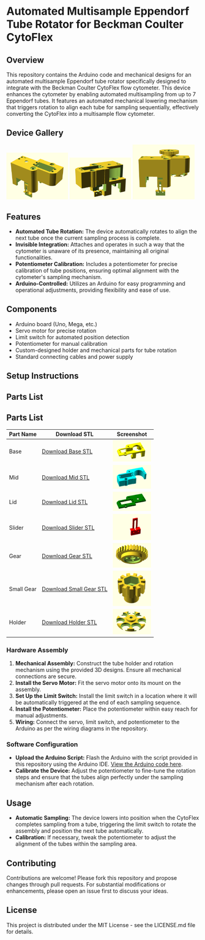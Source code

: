 # Automated Multisample Eppendorf Tube Rotator for Beckman Coulter CytoFlex

## Overview
This repository contains the Arduino code and mechanical designs for an automated multisample Eppendorf tube rotator specifically designed to integrate with the Beckman Coulter CytoFlex flow cytometer. This device enhances the cytometer by enabling automated multisampling from up to 7 Eppendorf tubes. It features an automated mechanical lowering mechanism that triggers rotation to align each tube for sampling sequentially, effectively converting the CytoFlex into a multisample flow cytometer.

## Device Gallery

<p float="left">
  <img src="screenshots/cytoflex3D_body1.png" width="32%" />
  <img src="screenshots/cytoflex3D_body2.png" width="32%" />
  <img src="screenshots/cytoflex3D_model2.png" width="32%" />
</p>


## Features
- **Automated Tube Rotation:** The device automatically rotates to align the next tube once the current sampling process is complete.
- **Invisible Integration:**  Attaches and operates in such a way that the cytometer is unaware of its presence, maintaining all original functionalities.
- **Potentiometer Calibration:** Includes a potentiometer for precise calibration of tube positions, ensuring optimal alignment with the cytometer's sampling mechanism.
- **Arduino-Controlled:** Utilizes an Arduino for easy programming and operational adjustments, providing flexibility and ease of use.

## Components
- Arduino board (Uno, Mega, etc.)
- Servo motor for precise rotation
- Limit switch for automated position detection
- Potentiometer for manual calibration
- Custom-designed holder and mechanical parts for tube rotation
- Standard connecting cables and power supply

## Setup Instructions


## Parts List

## Parts List

| Part Name                         | Download STL                                                                                                 | Screenshot                                  |
|-----------------------------------|-------------------------------------------------------------------------------------------------------------|---------------------------------------------|
| Base                              | [Download Base STL](https://github.com/ccg-esb-lab/cytoflex3D/blob/main/Servo-mount-eppendorf3_base.stl)    | <img src="screenshots/cytoflex3D_base.png" width="100"> |
| Mid                               | [Download Mid STL](https://github.com/ccg-esb-lab/cytoflex3D/blob/main/Servo-mount-eppendorf3_mid.stl)      | <img src="screenshots/cytoflex3D_mid.png" width="100">  |
| Lid                               | [Download Lid STL](https://github.com/ccg-esb-lab/cytoflex3D/blob/main/Servo-mount-eppendorf3_lid.stl)      | <img src="screenshots/cytoflex3D_lid.png" width="100">  |
| Slider                            | [Download Slider STL](https://github.com/ccg-esb-lab/cytoflex3D/blob/main/Servo-mount-eppendorf3_slider.stl)| <img src="screenshots/cytoflex3D_slider.png" width="100"> |
| Gear                              | [Download Gear STL](https://github.com/ccg-esb-lab/cytoflex3D/blob/main/Servo-mount-eppendorf3_gear.stl)    | <img src="screenshots/cytoflex3D_gear.png" width="100"> |
| Small Gear                        | [Download Small Gear STL](https://github.com/ccg-esb-lab/cytoflex3D/blob/main/Servo-mount-eppendorf3_small_gear.stl) | <img src="screenshots/cytoflex3D_small_gear.png" width="100"> |
| Holder                            | [Download Holder STL](https://github.com/ccg-esb-lab/cytoflex3D/blob/main/Servo-mount-eppendorf3_holder.stl)| <img src="screenshots/cytoflex3D_holder.png" width="100"> |



### Hardware Assembly
1. **Mechanical Assembly:** Construct the tube holder and rotation mechanism using the provided 3D designs. Ensure all mechanical connections are secure.
2. **Install the Servo Motor:** Fit the servo motor onto its mount on the assembly.
3. **Set Up the Limit Switch:** Install the limit switch in a location where it will be automatically triggered at the end of each sampling sequence.
4. **Install the Potentiometer:** Place the potentiometer within easy reach for manual adjustments.
5. **Wiring:** Connect the servo, limit switch, and potentiometer to the Arduino as per the wiring diagrams in the repository.

### Software Configuration
- **Upload the Arduino Script:** Flash the Arduino with the script provided in this repository using the Arduino IDE. [View the Arduino code here]([URL_TO_ARDUINO_CODE](https://github.com/ccg-esb-lab/cytoflex3D/edit/main/sketch_cytoflex3D.ino)).
- **Calibrate the Device:** Adjust the potentiometer to fine-tune the rotation steps and ensure that the tubes align perfectly under the sampling mechanism after each rotation.

## Usage
- **Automatic Sampling:** The device lowers into position when the CytoFlex completes sampling from a tube, triggering the limit switch to rotate the assembly and position the next tube automatically.
- **Calibration:** If necessary, tweak the potentiometer to adjust the alignment of the tubes within the sampling area.

## Contributing
Contributions are welcome! Please fork this repository and propose changes through pull requests. For substantial modifications or enhancements, please open an issue first to discuss your ideas.

## License
This project is distributed under the MIT License - see the LICENSE.md file for details.

